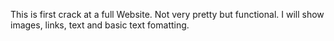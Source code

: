 This is first crack at a full Website.  Not very pretty but functional.
I will show images, links, text and basic text fomatting.